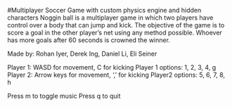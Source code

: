 #Multiplayer Soccer Game with custom physics engine and hidden characters
Noggin ball is a multiplayer game in which two players have control over a body that can jump and kick. The objective of the game is to score a goal in the other player’s net using any method possible. Whoever has more goals after 60 seconds is crowned the winner.

Made by: Rohan Iyer, Derek Ing, Daniel Li, Eli Seiner

Player 1: WASD for movement, C for kicking
Player 1 options: 1, 2, 3, 4, g
Player 2: Arrow keys for movement, ‘,’ for kicking
Player2 options: 5, 6, 7, 8, h

Press m to toggle music
Press q to quit

